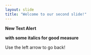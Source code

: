 ```yaml
---
layout: slide
title: "Welcome to our second slide!"
---
```

**New Text Alert**

__with some italics for good measure__

Use the left arrow to go back!
